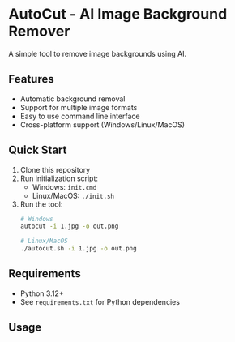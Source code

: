 # AutoCut - AI Image Background Remover

A simple tool to remove image backgrounds using AI.

## Features

- Automatic background removal
- Support for multiple image formats
- Easy to use command line interface
- Cross-platform support (Windows/Linux/MacOS)

## Quick Start

1. Clone this repository
2. Run initialization script:
   - Windows: `init.cmd`
   - Linux/MacOS: `./init.sh`
3. Run the tool:
   ```bash
   # Windows
   autocut -i 1.jpg -o out.png
   
   # Linux/MacOS
   ./autocut.sh -i 1.jpg -o out.png
   ```

## Requirements

- Python 3.12+
- See `requirements.txt` for Python dependencies

## Usage
